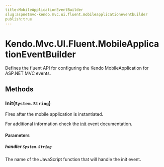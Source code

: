 ```yaml
---
title:MobileApplicationEventBuilder
slug:aspnetmvc-kendo.mvc.ui.fluent.mobileapplicationeventbuilder
publish:true
---
```


# Kendo.Mvc.UI.Fluent.MobileApplicationEventBuilder
Defines the fluent API for configuring the Kendo MobileApplication for ASP.NET MVC events.



## Methods

### Init(`System.String`)
Fires after the mobile application is instantiated.

For additional information check the [init](/kendo-ui/api/web/mobileapplication#events-init) event documentation.


#### Parameters

##### handler `System.String`
The name of the JavaScript function that will handle the init event.






